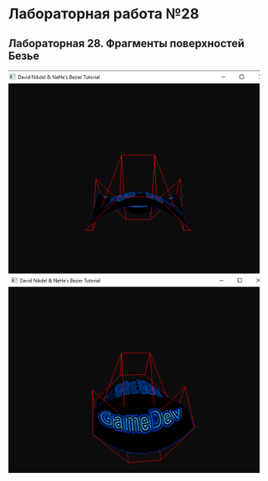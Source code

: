 # Лабораторная работа №28
## Лабораторная 28. Фрагменты поверхностей Безье

![Результат выполнения 1](https://github.com/KhanovDmitrii/graphics_khanov/blob/master/LB/LB28/lb28_res_vipolneniya_1.png)
![Результат выполнения 2](https://github.com/KhanovDmitrii/graphics_khanov/blob/master/LB/LB28/lb28_res_vipolneniya_2.png)
